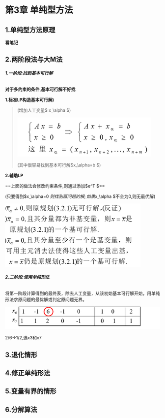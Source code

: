 # **第3章 单纯型方法**

## **1.单纯型方法原理**

**看笔记**


## **2.两阶段法与大M法**

###### **1.一阶段:找到基本可行解**

**对于多约束的条件,基本可行解不好找**

**1.标准LP构造基本可行解)**

>   (增加人工变量$ x_\alpha $)
>
>   ![image-20250326165425532](./assets/image-20250326165425532.png)
>
>   (其中很容易找到基本可行解$x_\alpha=b $)

**2.辅助LP**

==上面的做法会修改约束条件,则通过添加$e^T $==

(只要得到$x_\alpha=0 $则找到原问题的解;如果$x_\alpha $不全为0,则无最优解)

![image-20250326170008512](./assets/image-20250326170008512.png)

###### **2.二阶段:使用单纯形法**

将第一阶段计算得到的最终表，除去人工变量，从该初始基本可行解开始，用单纯形法求原问题的最优解或判定原问题无界。



![image-20250326170915270](./assets/image-20250326170915270.png)

2/6->1/2,选x3和x7

## **3.退化情形**





## **4.修正单纯形法**







## **5.变量有界的情形**





## **6.分解算法**